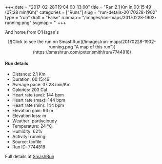 +++
date = "2017-02-28T19:04:00-13:00"
title = "Ran 2.1 Km in 00:15:49 (07:28 min/Km)"
categories = ["Runs"]
slug = "run-details-20170228-1902"
type = "run"
draft = "False"
runmap = "/images/run-maps/20170228-1902-running.png"
svgmap = '<polyline points="59 0, 57 5, 55 6, 55 8, 53 11, 53 12, 53 13, 53 14, 53 14, 54 14, 53 16, 53 18, 52 20, 50 23, 50 25, 50 25, 52 25, 53 27, 56 28, 59 32, 59 33, 57 34, 54 37, 55 38, 55 39, 56 40, 57 44, 54 49, 53 51, 54 52, 53 52, 53 54, 51 56, 51 57, 47 61, 47 63, 45 64, 44 65, 42 72, 41 73, 42 80, 43 82, 43 84, 45 85, 42 88, 42 90, 43 94, 44 97, 45 98, 50 100, 50 100">'
+++

And home from O'Hagan's 

<!--more-->

<center>
[![Click to see the run on SmashRun](/images/run-maps/20170228-1902-running.png "A map of this run")](https://smashrun.com/peter.smith/run/7744818)
</center>

#### Run details

* Distance: 2.1 Km
* Duration: 00:15:49
* Average pace: 07:28 min/Km
* Calories: 203 Cal
* Heart rate (ave): 144 bpm
* Heart rate (max): 144 bpm
* Heart rate (min): 144 bpm
* Elevation gain: 93 m
* Elevation loss:  m
* Weather: partlycloudy
* Temperature: 24 &deg;C
* Humidity: 62%
* Activity: running
* Source: tcxfile
* Run ID: 7744818

Full details at [SmashRun](https://smashrun.com/peter.smith/run/7744818)